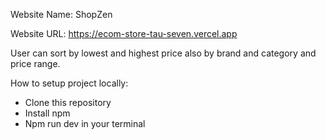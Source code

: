 Website Name: ShopZen

Website URL: https://ecom-store-tau-seven.vercel.app

User can sort by lowest and highest price also by brand and category and price range.

How to setup project locally:

- Clone this repository
- Install npm
- Npm run dev in your terminal
